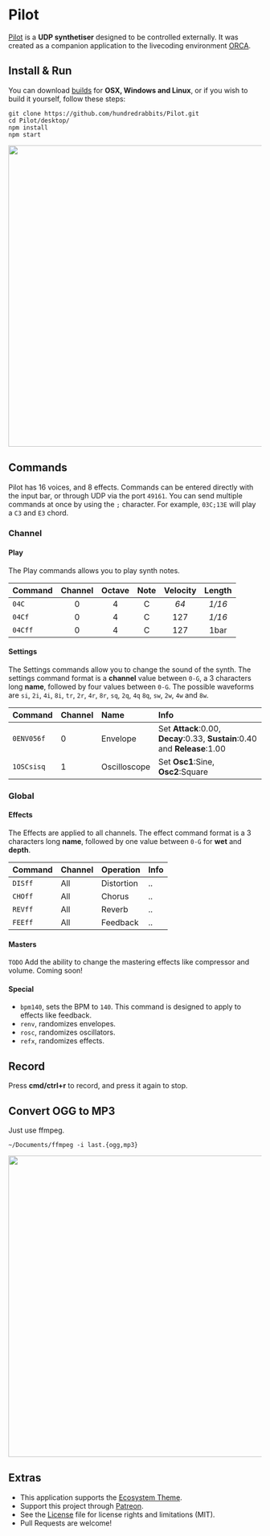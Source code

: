 # Pilot

[Pilot](http://wiki.xxiivv.com/Pilot) is a **UDP synthetiser** designed to be controlled externally. It was created as a companion application to the livecoding environment [ORCA](https://hundredrabbits.itch.io/orca). 

## Install & Run

You can download [builds](https://hundredrabbits.itch.io/pilot) for **OSX, Windows and Linux**, or if you wish to build it yourself, follow these steps:

```
git clone https://github.com/hundredrabbits/Pilot.git
cd Pilot/desktop/
npm install
npm start
```

<img src='https://raw.githubusercontent.com/hundredrabbits/Pilot/master/resources/preview.jpg' width="600"/>

## Commands

Pilot has 16 voices, and 8 effects. Commands can be entered directly with the input bar, or through UDP via the port `49161`. You can send multiple commands at once by using the `;` character. For example, `03C;13E` will play a `C3` and `E3` chord.

### Channel

#### Play

The Play commands allows you to play synth notes.

| Command  | Channel | Octave | Note | Velocity | Length |
| :-       | :-:     | :-:    | :-:  | :-:      | :-:    |
| `04C`    | 0       | 4      | C    | _64_     | _1/16_ |
| `04Cf`   | 0       | 4      | C    | 127      | _1/16_ |
| `04Cff`  | 0       | 4      | C    | 127      | 1bar   |

#### Settings

The Settings commands allow you to change the sound of the synth. The settings command format is a **channel** value between `0-G`, a 3 characters long **name**, followed by four values between `0-G`. The possible waveforms are `si`, `2i`, `4i`, `8i`, `tr`, `2r`, `4r`, `8r`, `sq`, `2q`, `4q` `8q`, `sw`, `2w`, `4w` and `8w`.

| Command     | Channel | Name         | Info |
| :-          | :-      | :-           | :-   |                    
| `0ENV056f`  | 0       | Envelope     | Set **Attack**:0.00, **Decay**:0.33, **Sustain**:0.40 and **Release**:1.00 |
| `1OSCsisq`  | 1       | Oscilloscope | Set **Osc1**:Sine, **Osc2**:Square |

### Global

#### Effects

The Effects are applied to all channels. The effect command format is a 3 characters long **name**, followed by one value between `0-G` for **wet** and **depth**.

| Command     | Channel | Operation  | Info |
| :-          | :-      | :-         | :-   |
| `DISff`     | All     | Distortion | ..   |
| `CHOff`     | All     | Chorus     | ..   |
| `REVff`     | All     | Reverb     | ..   |
| `FEEff`     | All     | Feedback   | ..   |

#### Masters

`TODO` Add the ability to change the mastering effects like compressor and volume. Coming soon!

#### Special

- `bpm140`, sets the BPM to `140`. This command is designed to apply to effects like feedback.
- `renv`, randomizes envelopes.
- `rosc`, randomizes oscillators.
- `refx`, randomizes effects.

## Record

Press **cmd/ctrl+r** to record, and press it again to stop.

## Convert OGG to MP3

Just use ffmpeg.

```
~/Documents/ffmpeg -i last.{ogg,mp3}  
```

<img src='https://raw.githubusercontent.com/hundredrabbits/Pilot/master/resources/device.jpg' width="600"/>

## Extras

- This application supports the [Ecosystem Theme](https://github.com/hundredrabbits/Themes).
- Support this project through [Patreon](https://patreon.com/100).
- See the [License](LICENSE.md) file for license rights and limitations (MIT).
- Pull Requests are welcome!
